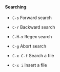 #### Searching

- `C-s`     Forward search 
- `C-r`     Backward search  
- `C-M-x`   Regex search 
- `C-g`     Abort search

- `C-x C-f` Search a file
- `C-x i`   Insert a file

